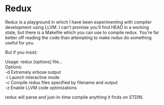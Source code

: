 Redux
=====

Redux is a playground in which I have been experimenting with compiler development using LLVM. I can't promise you'll find HEAD in a working state, but there is a Makefile which you can use to compile redux. You're far better off reading the code than attempting to make redux do something useful for you.

But if you insist:

Usage: redux [options] file...  
Options:  
-d  Extremely erbose output  
-i  Launch interactive mode  
-c  Compile redux files specified by filename and output  
-z  Enable LLVM code optimizations  

redux will parse and just-in-time compile anything it finds on STDIN. 
